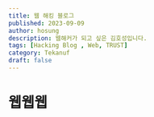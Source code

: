 ```yaml
---
title: 웹 해킹 블로그
published: 2023-09-09
author: hosung
description: 웹해커가 되고 싶은 김호성입니다.
tags: [Hacking Blog , Web, TRUST]
category: Tekanuf
draft: false
---
```



# 웹웹웹
